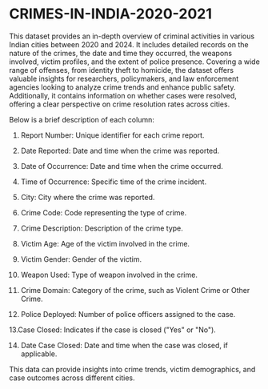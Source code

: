# CRIMES-IN-INDIA-2020-2021

This dataset provides an in-depth overview of criminal activities in various Indian cities between 2020 and 2024. It includes detailed records on the nature of the crimes, the date and time they occurred, the weapons involved, victim profiles, and the extent of police presence. Covering a wide range of offenses, from identity theft to homicide, the dataset offers valuable insights for researchers, policymakers, and law enforcement agencies looking to analyze crime trends and enhance public safety. Additionally, it contains information on whether cases were resolved, offering a clear perspective on crime resolution rates across cities.

Below is a brief description of each column:

1. Report Number: 
 Unique identifier for each crime report.

2. Date Reported: 
 Date and time when the crime was reported.

3. Date of Occurrence: 
 Date and time when the crime occurred.

4. Time of Occurrence: 
 Specific time of the crime incident.

5. City:
 City where the crime was reported.

6. Crime Code:
 Code representing the type of crime.

7. Crime Description:
 Description of the crime type.

8. Victim Age:
 Age of the victim involved in the crime.

9. Victim Gender:
 Gender of the victim.

10. Weapon Used:
 Type of weapon involved in the crime.

11. Crime Domain:
 Category of the crime, such as Violent Crime or Other Crime.

12. Police Deployed:
 Number of police officers assigned to the case.

13.Case Closed:
 Indicates if the case is closed ("Yes" or "No").

14. Date Case Closed:
 Date and time when the case was closed, if applicable.

This data can provide insights into crime trends, victim demographics, and case outcomes across different cities.
